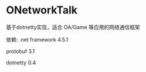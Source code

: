 # ONetworkTalk
基于dotnetty实现，适合 OA/Game 等应用的网络通信框架

依赖:
 .net framework 4.5.1
 
 protobuf 3.1
 
 dotnetty 0.4
